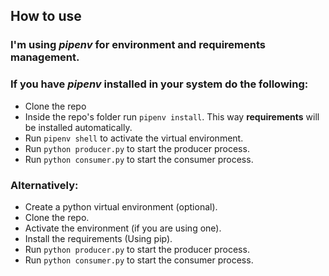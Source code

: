 ## How to use

### I'm using *pipenv* for environment and requirements management.
### If you have *pipenv* installed in your system do the following:

- Clone the repo
- Inside the repo's folder run `pipenv install`. This way **requirements** will be installed automatically.
- Run `pipenv shell` to activate the virtual environment.
- Run `python producer.py` to start the producer process.
- Run `python consumer.py` to start the consumer process.

### Alternatively:

- Create a python virtual environment (optional).
- Clone the repo.
- Activate the environment (if you are using one).
- Install the requirements (Using pip).
- Run `python producer.py` to start the producer process.
- Run `python consumer.py` to start the consumer process.
